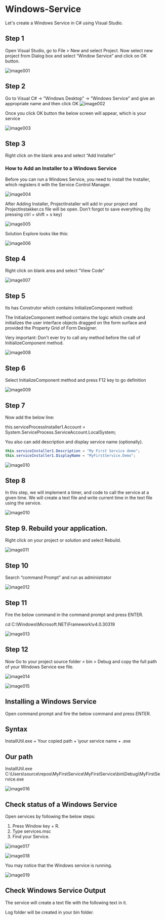# Windows-Service
Let's create a Windows Service in C# using Visual Studio. 
## Step 1
Open Visual Studio, go to File > New and select Project. Now select new project from Dialog box and select “Window Service” and click on OK button.

![image001](https://user-images.githubusercontent.com/37344605/61525900-28741780-aa3b-11e9-83ee-f93918ba1ea5.png)

## Step 2

Go to Visual C# -> ”Windows Desktop” -> ”Windows Service” and give an appropriate name and then click OK
![image002](https://user-images.githubusercontent.com/37344605/61525953-46417c80-aa3b-11e9-88ef-8da3d5697fdd.png)

Once you click OK button the below screen will appear, which is your service

![image003](https://user-images.githubusercontent.com/37344605/61526011-65400e80-aa3b-11e9-9d07-f05e67a3fcb5.png)

## Step 3

Right click on the blank area and select “Add Installer”
 
### How to Add an Installer to a Windows Service
 
Before you can run a Windows Service, you need to install the Installer, which registers it with the Service Control Manager.

![image004](https://user-images.githubusercontent.com/37344605/61526094-91f42600-aa3b-11e9-8e4d-230c10bdc950.png)

After Adding Installer, ProjectInstaller will add in your project and ProjectInstakker.cs file will be open. Don’t forgot to save everything (by pressing ctrl + shift + s key)

![image005](https://user-images.githubusercontent.com/37344605/61526144-aafcd700-aa3b-11e9-9e81-f0d0cee0bfc9.png)

Solution Explore looks like this:

![image006](https://user-images.githubusercontent.com/37344605/61526183-bcde7a00-aa3b-11e9-80b7-ecb7a5579f44.png)

## Step 4

Right click on blank area and select “View Code”

![image007](https://user-images.githubusercontent.com/37344605/61526214-d4b5fe00-aa3b-11e9-8018-0f4c682595d3.png)

## Step 5

Its has Construtor which contains InitializeComponent method:
 
The InitializeComponent method contains the logic which create and initializes the user interface objects dragged on the form surface and provided the Property Grid of Form Designer.
 
Very important: Don't ever try to call any method before the call of InitializeComponent method.

![image008](https://user-images.githubusercontent.com/37344605/61526269-ee574580-aa3b-11e9-9531-c1da1848badd.png)

## Step 6

Select InitializeComponent method and press F12 key to go definition

![image009](https://user-images.githubusercontent.com/37344605/61526304-04650600-aa3c-11e9-9877-a589aafa8a6f.png)

## Step 7

Now add the below line:
 
this.serviceProcessInstaller1.Account = System.ServiceProcess.ServiceAccount.LocalSystem;
 
You also can add description and display service name (optionally).

```csharp
this.serviceInstaller1.Description = "My First Service demo";  
this.serviceInstaller1.DisplayName = "MyFirstService.Demo";
```

![image010](https://user-images.githubusercontent.com/37344605/61526437-3bd3b280-aa3c-11e9-92d3-b5d8aceb587e.png)

## Step 8

In this step, we will implement a timer, and code to call the service at a given time. We will create a text file and write current time in the text file using the service.

![image010](https://user-images.githubusercontent.com/37344605/61526437-3bd3b280-aa3c-11e9-92d3-b5d8aceb587e.png)

## Step 9. Rebuild your application.
 
Right click on your project or solution and select Rebuild.

![image011](https://user-images.githubusercontent.com/37344605/61526665-a84eb180-aa3c-11e9-9d35-64ff74a70991.png)

## Step 10

Search “command Prompt” and run as administrator

![image012](https://user-images.githubusercontent.com/37344605/61526832-07acc180-aa3d-11e9-9f27-86c946391905.png)

## Step 11

Fire the below command in the command prompt and press ENTER.
 
cd C:\Windows\Microsoft.NET\Framework\v4.0.30319 

![image013](https://user-images.githubusercontent.com/37344605/61526884-1b582800-aa3d-11e9-9cef-7e785bd871f6.png)

## Step 12

Now Go to your project source folder > bin > Debug and copy the full path of your Windows Service exe file.

![image014](https://user-images.githubusercontent.com/37344605/61526934-30cd5200-aa3d-11e9-8d1a-38788fed7885.png)

![image015](https://user-images.githubusercontent.com/37344605/61526968-3cb91400-aa3d-11e9-8a8f-cd059e732567.png)

## Installing a Windows Service

Open command prompt and fire the below command and press ENTER.
 
## Syntax

InstallUtil.exe + Your copied path + \your service name + .exe
 
## Our path

InstallUtil.exe C:\Users\source\repos\MyFirstService\MyFirstService\bin\Debug\MyFirstService.exe

![image016](https://user-images.githubusercontent.com/37344605/61527087-8275dc80-aa3d-11e9-904c-f2313ada8334.png)

## Check status of a Windows Service

Open services by following the below steps:
1. Press Window key + R.
2. Type services.msc
3. Find your Service.

![image017](https://user-images.githubusercontent.com/37344605/61527139-9cafba80-aa3d-11e9-867f-cfa8e8570fd7.png)

![image018](https://user-images.githubusercontent.com/37344605/61527148-9faaab00-aa3d-11e9-8040-07f6eecfa6ce.png)

You may notice that the Windows service is running.

![image019](https://user-images.githubusercontent.com/37344605/61527258-d385d080-aa3d-11e9-8526-72d9a82da56a.png)

## Check Windows Service Output 
 
The service will create a text file with the following text in it. 

Log folder will be created in your bin folder.
